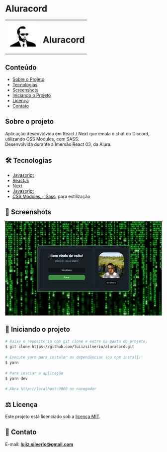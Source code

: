 # Aluracord
<table>
  <tr>
    <td><img src="https://github.com/luiizsilverio/aluracord/blob/main/public/smith.jpg" style="width: 100px" /></td>    
    <td><h1>Aluracord</h1></td>
  </tr>
</table>

## Conteúdo
* [Sobre o Projeto](#sobre-o-projeto)
* [Tecnologias](#hammer_and_wrench-tecnologias)
* [Screenshots](#camera_flash-screenshots)
* [Iniciando o Projeto](#car-Iniciando-o-projeto)
* [Licença](#balance_scale-licença)
* [Contato](#email-contato)

## Sobre o projeto
Aplicação desenvolvida em React / Next que emula o chat do Discord, utilizando CSS Modules, com SASS.<br />
Desenvolvida durante a Imersão React 03, da Alura.
  
## :hammer_and_wrench: Tecnologias
* <ins>Javascript</ins>
* <ins>ReactJs</ins>
* <ins>Next</ins>
* <ins>Javascript</ins>
* <ins>CSS Modules + Sass</ins>, para estilização

## :camera_flash: Screenshots
![](https://github.com/luiizsilverio/aluracord/blob/main/public/screenshot.png)


## :car: Iniciando o projeto
```bash
# Baixe o repositório com git clone e entre na pasta do projeto.
$ git clone https://github.com/luiizsilverio/aluracord.git

# Execute yarn para instalar as dependências (ou npm install)
$ yarn

# Para iniciar a aplicação
$ yarn dev

# Abra http://localhost:3000 no navegador
```

## :balance_scale: Licença
Este projeto está licenciado sob a [licença MIT](LICENSE).

## :email: Contato

E-mail: [**luiiz.silverio@gmail.com**](mailto:luiiz.silverio@gmail.com)
